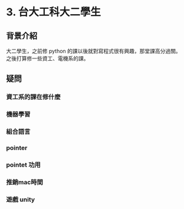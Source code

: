 # 3. 台大工科大二學生

## 背景介紹
大二學生，之前修 python 的課以後就對寫程式很有興趣，那堂課高分過關。  
之後打算修一些資工、電機系的課。

## 疑問
### 資工系的課在修什麼


### 機器學習
### 組合語言
### pointer
### pointet 功用
### 推銷mac時間
### 遊戲 unity